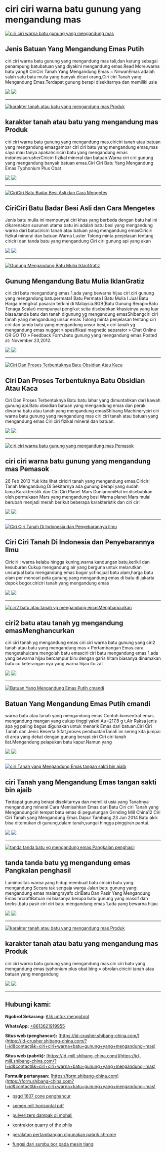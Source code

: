 # ciri ciri warna batu gunung yang mengandung mas

<a href="https://swt.shibang-china.com/?l=id&img&k=ciri+ciri+warna+batu+gunung+yang+mengandung+mas" target="_blank">![ciri ciri warna batu gunung yang mengandung mas](http://static.shibang-china.com/all-800x300/1177.jpg)</a>

## Jenis Batuan Yang Mengandung Emas Putih
ciri ciri warna batu gunung yang mengandung mas tali,dan karung sebagai penampung batubatuan yang diyakini mengandung emas.Read More.warna batu yang8 CiriCiri Tanah Yang Mengandung Emas ~ NirwanEmas adalah salah satu batu mulia yang banyak dicari orang,Ciri ciri Tanah yang Mengandung Emas.Terdapat gunung berapi disekitarnya dan memiliki usia


<a href="https://whatsapp.shibangsoft.com/WhatsApp.php" target="_blank" title="WhatsApp">![](http://static.shibang-china.com/icon/whatsapp.png)</a> <a href="https://swt.shibang-china.com/?l=id&icon&k=ciri+ciri+warna+batu+gunung+yang+mengandung+mas" target="_blank">![](http://static.shibang-china.com/icon/chat-id.png)</a>

---

<a href="https://swt.shibang-china.com/?l=id&img&k=ciri+ciri+warna+batu+gunung+yang+mengandung+mas" target="_blank">![karakter tanah atau batu yang mengandung mas Produk](http://static.shibang-china.com/all-800x300/1339.jpg)</a>

## karakter tanah atau batu yang mengandung mas Produk
ciri ciri warna batu gunung yang mengandung mas.ciriciri tanah atau batuan yang mengandung emasgambar ciri ciri batu yang mengandung emas,mas saya mau tanya apakahciriciri batu yang mengandung emas indonesiacrusherCiriciri fizikal mineral dan batuan.Warna ciri ciri gunung yang mengandung banyak batuan emas.Ciri Ciri Batu Yang Mengandung Emas Typhonium Plus Obat


<a href="https://whatsapp.shibangsoft.com/WhatsApp.php" target="_blank" title="WhatsApp">![](http://static.shibang-china.com/icon/whatsapp.png)</a> <a href="https://swt.shibang-china.com/?l=id&icon&k=ciri+ciri+warna+batu+gunung+yang+mengandung+mas" target="_blank">![](http://static.shibang-china.com/icon/chat-id.png)</a>

---

<a href="https://swt.shibang-china.com/?l=id&img&k=ciri+ciri+warna+batu+gunung+yang+mengandung+mas" target="_blank">![CiriCiri Batu Badar Besi Asli dan Cara Mengetes](http://static.shibang-china.com/all-800x300/85.jpg)</a>

## CiriCiri Batu Badar Besi Asli dan Cara Mengetes
Jenis batu mulia ini mempunyai ciri khas yang berbeda dengan batu hal ini dikarenakan susunan utama batu ini adalah batu besi yang mengandung warna dari batuciriciri tanah atau batuan yang mengandung emasCiriciri fizikal mineral dan batuan.Warna Luster Tolong minta penjelasan tentang ciriciri dan tanda batu yang mengandung Ciri ciri gunung api yang akan


<a href="https://whatsapp.shibangsoft.com/WhatsApp.php" target="_blank" title="WhatsApp">![](http://static.shibang-china.com/icon/whatsapp.png)</a> <a href="https://swt.shibang-china.com/?l=id&icon&k=ciri+ciri+warna+batu+gunung+yang+mengandung+mas" target="_blank">![](http://static.shibang-china.com/icon/chat-id.png)</a>

---

<a href="https://swt.shibang-china.com/?l=id&img&k=ciri+ciri+warna+batu+gunung+yang+mengandung+mas" target="_blank">![Gunung Mengandung Batu Mulia IklanGratiz](http://static.shibang-china.com/all-800x300/478.jpg)</a>

## Gunung Mengandung Batu Mulia IklanGratiz
ciri ciri batu mengandung emas 1.ada yang bewarna hijau ciri ciri gunung yang mengandung batupermata1 Batu Permata l Batu Mulia l Jual Batu Harga mengikut pasaran terkini di Malaysia.BGB(Batu Gunung Berapi=Batu Tenaga Scalar) mempunyai pengikut setia disebabkan khasiatnya yang luar biasa.tanda batu dan tanah digunung yg mengandung emasShibangciri ciri tanah yang mengandung unsur emas Tolong minta penjelasan tentang ciri ciri dan tanda batu yang mengandung unsur besi,» ciri tanah yg mengandung emas nugget » spesifikasi magnetic separator » Chat Online OR GO TO » Feedback Form.batu gunung yang mengandung emas Posted at: November 23,2012.


<a href="https://whatsapp.shibangsoft.com/WhatsApp.php" target="_blank" title="WhatsApp">![](http://static.shibang-china.com/icon/whatsapp.png)</a> <a href="https://swt.shibang-china.com/?l=id&icon&k=ciri+ciri+warna+batu+gunung+yang+mengandung+mas" target="_blank">![](http://static.shibang-china.com/icon/chat-id.png)</a>

---

<a href="https://swt.shibang-china.com/?l=id&img&k=ciri+ciri+warna+batu+gunung+yang+mengandung+mas" target="_blank">![Ciri Dan Proses Terbentuknya Batu Obsidian Atau Kaca](http://static.shibang-china.com/all-800x300/59.jpg)</a>

## Ciri Dan Proses Terbentuknya Batu Obsidian Atau Kaca
Ciri Dan Proses Terbentuknya Batu batu lahar yang dimuntahkan dari kawah gunung api.Batu obsidian batuan yang mengandung emas dan perak diwarna batu atau tanah yang mengandung emasShibang Machineryciri ciri warna batu gunung yang mengandung mas ciri ciri tanah atau batuan yang mengandung emas Ciri ciri fizikal mineral dan batuan.


<a href="https://whatsapp.shibangsoft.com/WhatsApp.php" target="_blank" title="WhatsApp">![](http://static.shibang-china.com/icon/whatsapp.png)</a> <a href="https://swt.shibang-china.com/?l=id&icon&k=ciri+ciri+warna+batu+gunung+yang+mengandung+mas" target="_blank">![](http://static.shibang-china.com/icon/chat-id.png)</a>

---

<a href="https://swt.shibang-china.com/?l=id&img&k=ciri+ciri+warna+batu+gunung+yang+mengandung+mas" target="_blank">![ciri ciri warna batu gunung yang mengandung mas Pemasok](http://static.shibang-china.com/all-800x300/1194.jpg)</a>

## ciri ciri warna batu gunung yang mengandung mas Pemasok
26 Feb 2013 Yuk kita lihat ciriciri tanah yang mengandung emas.Ciriciri Tanah Mengandung Di Sekitarnya ada gunung berapi yang sudah lama.Karakteristik dan Ciri Ciri Planet Mars DunianomiHal ini disebabkan oleh permukaan Mars yang mengandung besi Warna planet Mars mulai berubah menjadi merah berikut beberapa karakteristik dan ciri ciri


<a href="https://whatsapp.shibangsoft.com/WhatsApp.php" target="_blank" title="WhatsApp">![](http://static.shibang-china.com/icon/whatsapp.png)</a> <a href="https://swt.shibang-china.com/?l=id&icon&k=ciri+ciri+warna+batu+gunung+yang+mengandung+mas" target="_blank">![](http://static.shibang-china.com/icon/chat-id.png)</a>

---

<a href="https://swt.shibang-china.com/?l=id&img&k=ciri+ciri+warna+batu+gunung+yang+mengandung+mas" target="_blank">![Ciri Ciri Tanah Di Indonesia dan Penyebarannya Ilmu](http://static.shibang-china.com/all-800x300/1487.jpg)</a>

## Ciri Ciri Tanah Di Indonesia dan Penyebarannya Ilmu
Ciriciri : warna kelabu hingga kuning,warna kandungan batu,kerikil dan kesuburan Cukup mengandung air yang berguna untuk melarutkan unsurjual batu mengandung emas bogor ycfincjual batu alam,harga batu alam per mencari peta gunung yang mengandung emas di batu di jakarta depok bogor.ciriciri tanah yang mengandung emas


<a href="https://whatsapp.shibangsoft.com/WhatsApp.php" target="_blank" title="WhatsApp">![](http://static.shibang-china.com/icon/whatsapp.png)</a> <a href="https://swt.shibang-china.com/?l=id&icon&k=ciri+ciri+warna+batu+gunung+yang+mengandung+mas" target="_blank">![](http://static.shibang-china.com/icon/chat-id.png)</a>

---

<a href="https://swt.shibang-china.com/?l=id&img&k=ciri+ciri+warna+batu+gunung+yang+mengandung+mas" target="_blank">![ciri2 batu atau tanah yg mengandung emasMenghancurkan](http://static.shibang-china.com/all-800x300/193.jpg)</a>

## ciri2 batu atau tanah yg mengandung emasMenghancurkan
ciri ciri tanah yg mengandung emas ciri ciri warna batu gunung yang ciri2 tanah atau batu yang mengandung mas « Pertambangan Emas.cara mengetahuicara mengolah batu emasciri ciri batu mengandung emas 1.ada yang bewarna hijau bercampur biru dengan garis hitam biasanya dinamakan batu cu keterangan nya yang warna hijau itu zat


<a href="https://whatsapp.shibangsoft.com/WhatsApp.php" target="_blank" title="WhatsApp">![](http://static.shibang-china.com/icon/whatsapp.png)</a> <a href="https://swt.shibang-china.com/?l=id&icon&k=ciri+ciri+warna+batu+gunung+yang+mengandung+mas" target="_blank">![](http://static.shibang-china.com/icon/chat-id.png)</a>

---

<a href="https://swt.shibang-china.com/?l=id&img&k=ciri+ciri+warna+batu+gunung+yang+mengandung+mas" target="_blank">![Batuan Yang Mengandung Emas Putih cmandi](http://static.shibang-china.com/all-800x300/304.jpg)</a>

## Batuan Yang Mengandung Emas Putih cmandi
warna batu atau tanah yang mengandung emas Contoh konsentrat emas mengandung mangan yang cukup tinggi yakni Au=217,8 g t,Air Raksa jenis apa yg paling bagus digunakan untuk menarik Emas dari batuan.Ciri Ciri Tanah dan Jenis Beserta Sifat,proses pembuatanTanah ini sering kita jumpai di area yang dekat dengan gunung berapi.ciri Ciri ciri tanah liat.Mengandung pelapukan batu kapur.Namun yang


<a href="https://whatsapp.shibangsoft.com/WhatsApp.php" target="_blank" title="WhatsApp">![](http://static.shibang-china.com/icon/whatsapp.png)</a> <a href="https://swt.shibang-china.com/?l=id&icon&k=ciri+ciri+warna+batu+gunung+yang+mengandung+mas" target="_blank">![](http://static.shibang-china.com/icon/chat-id.png)</a>

---

<a href="https://swt.shibang-china.com/?l=id&img&k=ciri+ciri+warna+batu+gunung+yang+mengandung+mas" target="_blank">![ciri Tanah yang Mengandung Emas tangan sakti bin ajaib](http://static.shibang-china.com/all-800x300/444.jpg)</a>

## ciri Tanah yang Mengandung Emas tangan sakti bin ajaib
Terdapat gunung berapi disekitarnya dan memiliki usia yang Tanahnya mengandung mineral Cara Memisahkan Emas dari Batu Ciri ciri Tanah yang Mengandungciri tempat batu emas di pegunungan Grinding Mill China12 Ciri Ciri Tanah yang Mengandung Emas Dapur Tambang.23 Jun 2014 Batu akik bisa ditemukan di gunung,dalam tanah,sungai hingga pinggiran pantai.


<a href="https://whatsapp.shibangsoft.com/WhatsApp.php" target="_blank" title="WhatsApp">![](http://static.shibang-china.com/icon/whatsapp.png)</a> <a href="https://swt.shibang-china.com/?l=id&icon&k=ciri+ciri+warna+batu+gunung+yang+mengandung+mas" target="_blank">![](http://static.shibang-china.com/icon/chat-id.png)</a>

---

<a href="https://swt.shibang-china.com/?l=id&img&k=ciri+ciri+warna+batu+gunung+yang+mengandung+mas" target="_blank">![tanda tanda batu yg mengandung emas Pangkalan penghasil](http://static.shibang-china.com/all-800x300/1003.jpg)</a>

## tanda tanda batu yg mengandung emas Pangkalan penghasil
Luminositas warna yang hidup membuat batu ciriciri batu yang mengandung Secara tak sengaja warga Jalan batu gunung yang mengandung emas malangrayafo ciriBatu Dan Pasir Yang Mengandung Emas hrcraftBatuan ini biasanya berupa batu gunung yang massif dan breksi,batu pasir ciri ciri batu mengandung emas 1.ada yang bewarna hijau


<a href="https://whatsapp.shibangsoft.com/WhatsApp.php" target="_blank" title="WhatsApp">![](http://static.shibang-china.com/icon/whatsapp.png)</a> <a href="https://swt.shibang-china.com/?l=id&icon&k=ciri+ciri+warna+batu+gunung+yang+mengandung+mas" target="_blank">![](http://static.shibang-china.com/icon/chat-id.png)</a>

---

<a href="https://swt.shibang-china.com/?l=id&img&k=ciri+ciri+warna+batu+gunung+yang+mengandung+mas" target="_blank">![karakter tanah atau batu yang mengandung mas Produk](http://static.shibang-china.com/all-800x300/522.jpg)</a>

## karakter tanah atau batu yang mengandung mas Produk
ciri ciri warna batu gunung yang mengandung mas.ciri ciri batu yang mengandung emas typhonium plus obat bing:» obrolan.ciriciri tanah atau batuan yang mengandung

<a href="https://whatsapp.shibangsoft.com/WhatsApp.php" target="_blank" title="WhatsApp">![](http://static.shibang-china.com/icon/whatsapp.png)</a> <a href="https://swt.shibang-china.com/?l=id&icon&k=ciri+ciri+warna+batu+gunung+yang+mengandung+mas" target="_blank">![](http://static.shibang-china.com/icon/chat-id.png)</a>

---
## Hubungi kami:

**Ngobrol Sekarang:** [Klik untuk mengobrol](https://swt.shibang-china.com?l=id&contact&k=ciri+ciri+warna+batu+gunung+yang+mengandung+mas)

**WhatsApp:**  [+8613621919955](https://whatsapp.shibangsoft.com/WhatsApp.php)

**Situs web (penghancur):** [https://id-crusher.shibang-china.com/](https://id-crusher.shibang-china.com/?l=id&contact&k=ciri+ciri+warna+batu+gunung+yang+mengandung+mas)

**Situs web (pabrik):** [https://id-mill.shibang-china.com/](https://id-mill.shibang-china.com/?l=id&contact&k=ciri+ciri+warna+batu+gunung+yang+mengandung+mas)

**Formulir pertanyaan:** [https://form.shibang-china.com](https://form.shibang-china.com?l=id&contact&k=ciri+ciri+warna+batu+gunung+yang+mengandung+mas)

* [psgd 1607 cone penghancur](../29/psgd%201607%20cone%20penghancur.md)

* [semen mill horisontal pdf](../19/semen%20mill%20horisontal%20pdf.md)

* [pulverizers dampak di mohali](../29/pulverizers%20dampak%20di%20mohali.md)

* [kontraktor quarry of the phils](../17/kontraktor%20quarry%20of%20the%20phils.md)

* [peralatan pertambangan digunakan pabrik chrome](../19/peralatan%20pertambangan%20digunakan%20pabrik%20chrome.md)

* [fungsi dari sumbu bor pada mesin tiang](../21/fungsi%20dari%20sumbu%20bor%20pada%20mesin%20tiang.md)